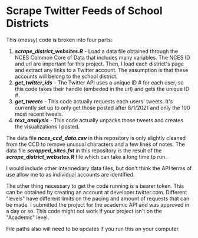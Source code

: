 # Scrape Twitter Feeds of School Districts
This (messy) code is broken into four parts:
1. ***scrape_district_websites.R*** - Load a data file obtained through the NCES Common Core of Data that includes many variables. The NCES ID and url are important for this project. Then, I load each district's page and extract any links to a Twitter account. The assumption is that these accounts will belong to the school district.
2. ***get_twitter_ids*** - The Twitter API uses a unique ID # for each user, so this code takes their handle (embeded in the url) and gets the unique ID #.
3. ***get_tweets*** - This code actually requests each users' tweets. It's currently set up to only get those posted after 8/1/2021 and only the 100 most recent tweets.
4. ***text_analysis*** - This code actually unpacks those tweets and creates the visualizations I posted.

The data file ***nces_ccd_data.csv*** in this repository is only slightly cleaned from the CCD to remove unusual characters and a few lines of notes.
The data file ***scrapped_sites.fst*** in this repository is the result of the ***scrape_district_websites.R*** file which can take a long time to run.

I would include other intermediary data files, but don't think the API terms of use allow me to as individual accounts are identified.

The other thing necessary to get the code running is a bearer token. This can be obtained by creating an account at developer.twitter.com. Different "levels" have different limits on the pacing and amount of requests that can be made. I submitted the project for the academic API and was approved in a day or so. This code might not work if your project isn't on the "Academic" level.

File paths also will need to be updates if you run this on your computer.
